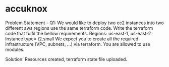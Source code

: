 # accuknox

Problem Statement - Q1: We would like to deploy two ec2 instances into two different aws regions use the same terraform code. Write the terraform code that fulfil the bellow requirements. 
Regions: us-east-1, us-east-2
Instance type= t2.small
We expect you to create all the required infrastructure (VPC, subnets, …) via terraform. You are allowed to use modules.

Solution: Resources created, terraform state file uploaded.
